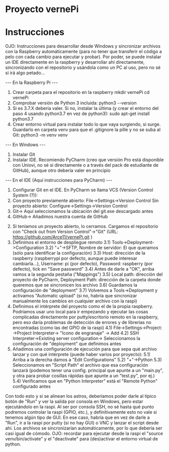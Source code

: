 # Proyecto vernePi

# Instrucciones
OJO: Instrucciones para desarrollar desde Windows y sincronizar archivos con la Raspberry automáticamente (para no tener que transferir el código a pelo con cada cambio para ejecutar y probar). Por poder, se puede instalar un IDE directamente en la raspberry y desarrollar ahí directamente, sincronizando con el repositorio y usándola como un PC al uso, pero no sé si irá algo petado...

--- En la Raspberry Pi ---
1. Crear carpeta para el repositorio en la raspberry
  mkdir vernePi
  cd vernePi
2. Comprobar versión de Python 3 incluida:
  python3 --version
3. Si es 3.7.X debería valer. Si no, instalar la última (y crear el entorno del paso 4 usando python3.7 en vez de python3):
  sudo apt-get install python3.7
4. Crear entorno virtual para instalar todo lo que vaya surgiendo, si surge. Guardarlo en carpeta venv para que el .gitignore la pille y no se suba al Git:
  python3 -m venv venv
  
--- En Windows ---
1. Instalar Git
2. Instalar IDE. Recomiendo PyCharm (creo que versión Pro está disponible con Uniovi, no sé si directamente o a través del pack de estudiante de GitHub), aunque otro debería valer en principio

--- En el IDE (Aquí instrucciones para PyCharm) ---
1. Configurar Git en el IDE. En PyCharm se llama VCS (Version Control System (?)):
  1. Con proyecto previamente abierto: File->Settings->Version Control
       Sin proyecto abierto: Configure->Settings->Version Control
  1. Git->  Aquí seleccionamos la ubicación del git.exe descargado antes
  1. GitHub->  Añadimos nuestra cuenta de GitHub
2) Si teníamos un proyecto abierto, lo cerramos. Cargamos el repositorio con "Check out from Version Control"->"Git" (URL: https://github.com/Arce11/vernePi.git )
3) Definimos el entorno de despliegue remoto
  3.1) Tools->Deployment->Configuration
  3.2) "+"->SFTP, Nombre de servidor: El que queramos (sólo para identificar la configuración)
  3.3) Host: dirección de la raspberry (raspberrypi por defecto, aunque puede interesar cambiarla...), Username: pi (por defecto), Password: raspberry (por defecto), tick en "Save password"
  3.4) Antes de darle a "OK", arriba vamos a la segunda pestaña ("Mappings")
  3.5) Local path: dirección del proyecto de PyCharm, Deployment Path: dirección de la carpeta donde queremos que se sincronicen los archivo
  3.6) Guardamos la configuración de "deployment"
  3.7) Volvemos a Tools->Deployment y activamos "Automatic upload" (si no, habría que sincronizar manualmente los cambios en cualquier archivo con la raspi)
4) Definimos el intérprete del proyecto como el de la propia raspberry. Podríamos usar uno local para ir empezando y ejecutar las cosas complicadas directamente por putty/escritorio remoto en la raspberry, pero eso daría problemas de detección de errores y de librerías no encontradas (como las del GPIO de la raspi)
  4.1) File->Settings->Project: <nombre de proyecto>->Project Interpreter-> "Icono de engranaje" -> Add
  4.2) SSH Interpreter->Existing server configuration-> Seleccionamos la configuración de "deployment" que definimos antes
5) Añadimos una configuración de ejecución para que sepa qué archivo lanzar y con qué intérprete (puede haber varios por proyecto):
  5.1) Arriba a la derecha damos a "Edit Configurations"
  5.2) "+"->Python
  5.3) Seleccionamos en "Script Path" el archivo que esa configuración lanzará (podemos tener una config. principal que apunte a un "main.py", y otra para probar cosillas rápidas que apunte a un "test.py", por ej.)
  5.4) Verificamos que en "Python Interpreter" está el "Remote Python" configurado antes


Con todo esto y si se alinean los astros, deberíamos poder darle al típico botón de "Run" y ver la salida por consola en Windows, pero estar ejecutándolo en la raspi. Al ser por consola SSH, no sé hasta qué punto podremos controlar la raspi (GPIO, etc.), y definitivamente esto no vale si tenemos algún tipo de GUI. En ese caso, habría que en vez de darle a "Run", ir a la raspi por putty (si no hay GUI) o VNC y lanzar el script desde ahí. Los archivos se sincronizarían automáticamente, por lo que debería ser casi igual de cómodo.
  OJO: recordar para ejecutar desde la raspi el "source venv/bin/activate" y el "deactivate" para (des)activar el entorno virtual de python.
